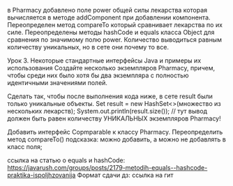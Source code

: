 в Pharmacy добавлено поле power общей силы лекарства которая вычисляется в методе addComponent при добавлении компонента.
Переопределен метод compareTo который сравнивает лекарства по их силе.
Переопределены методы hashCode и equals класса Object для сравнения по значимому полю power. 
Количество выводиться равным количеству уникальных, но в сете они почему то все.



Урок 3. Некоторые стандартные интерфейсы Java и примеры их использования
Создайте несколько экземпляров Pharmacy, причем, чтобы среди них было хотя бы два экземпляра
с полностью идентичными значениями полей.

Сделать так, чтобы после выполнения кода ниже, в сете result были только уникальные объекты.
Set<Pharmacy> result = new HashSet<>(множество из нескольких лекарств);
System.out.println(result.size()); // тут вывод должен быть равен количеству УНИКАЛЬНЫХ экземпляров Pharmacy!

Добавить интерфейс Copmparable<Pharmacy> к классу Pharmacy. Переопределить метод compareTo()
подсказка: можно добавить, а можно не добавлять в класс поля;

ссылка на статью о equals и hashCode: https://javarush.com/groups/posts/2179-metodih-equals--hashcode-praktika-ispoljhzovanija
Формат сдачи дз: ссылка на гит
